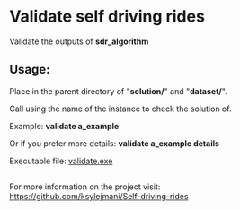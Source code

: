 # Validate self driving rides
Validate the outputs of **sdr_algorithm**

## Usage:
Place in the parent directory of "**solution/**" and "**dataset/**".

Call using the name of the instance to check the solution of.

Example:
**validate a_example**

Or if you prefer more details:
**validate a_example details**

Executable file:
[validate.exe](https://drive.google.com/drive/folders/1A3rIOOgUCSQNsuVkaYYRYdEwUdahwIIy?usp=sharing)

## 
For more information on the project visit:
https://github.com/ksylejmani/Self-driving-rides
